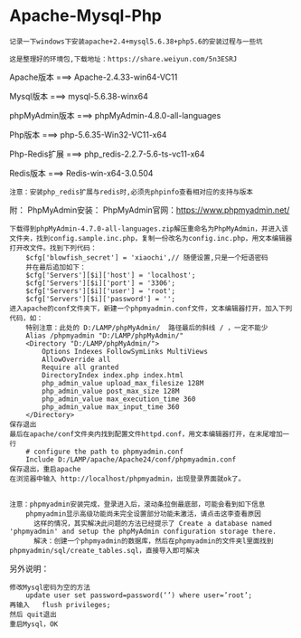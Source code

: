 # Apache-Mysql-Php
	记录一下windows下安装apache+2.4+mysql5.6.38+php5.6的安装过程与一些坑

	这是整理好的环境包,下载地址：https://share.weiyun.com/5n3ESRJ


Apache版本   	===>  Apache-2.4.33-win64-VC11


Mysql版本	 	===>  mysql-5.6.38-winx64

phpMyAdmin版本	===>  phpMyAdmin-4.8.0-all-languages


Php版本	 	 	===>  php-5.6.35-Win32-VC11-x64

Php-Redis扩展  	===>  php_redis-2.2.7-5.6-ts-vc11-x64

Redis版本		===>  Redis-win-x64-3.0.504

	注意：安装php_redis扩展与redis时,必须先phpinfo查看相对应的支持与版本

附：
PhpMyAdmin安装：
	PhpMyAdmin官网：https://www.phpmyadmin.net/
	

	下载得到phpMyAdmin-4.7.0-all-languages.zip解压重命名为PhpMyAdmin，并进入该文件夹，找到config.sample.inc.php，复制一份改名为config.inc.php，用文本编辑器打开改文件。找到下列代码：
		$cfg['blowfish_secret'] = 'xiaochi',// 随便设置,只是一个短语密码
	    并在最后追加如下：
		$cfg['Servers'][$i]['host'] = 'localhost';
		$cfg['Servers'][$i]['port'] = '3306';
		$cfg['Servers'][$i]['user'] = 'root';
		$cfg['Servers'][$i]['password'] = '';
	进入apache的conf文件夹下，新建一个phpmyadmin.conf文件，文本编辑器打开，加入下列代码，如：
		特别注意：此处的 D:/LAMP/phpMyAdmin/  路径最后的斜线 / ，一定不能少
		Alias /phpmyadmin "D:/LAMP/phpMyAdmin/"
		<Directory "D:/LAMP/phpMyAdmin/">
		    Options Indexes FollowSymLinks MultiViews
		    AllowOverride all
		    Require all granted
		    DirectoryIndex index.php index.html
		    php_admin_value upload_max_filesize 128M
		    php_admin_value post_max_size 128M
		    php_admin_value max_execution_time 360
		    php_admin_value max_input_time 360
		</Directory>
	保存退出
	最后在apache/conf文件夹内找到配置文件httpd.conf，用文本编辑器打开，在末尾增加一行
		# configure the path to phpmyadmin.conf
		Include D:/LAMP/apache/Apache24/conf/phpmyadmin.conf
	保存退出，重启apache
	在浏览器中输入 http://localhost/phpmyadmin，出现登录界面就ok了。
	
	
	注意：phpmyadmin安装完成，登录进入后，滚动条拉倒最底部，可能会看到如下信息
		phpmyadmin显示高级功能尚未完全设置部分功能未激活，请点击这李查看原因
	      这样的情况，其实解决此问题的方法已经提示了 Create a database named 'phpmyadmin' and setup the phpMyAdmin configuration storage there.
	      解决：创建一个phpmyadmin的数据库，然后在phpmyadmin的文件夹l里面找到phpmyadmin/sql/create_tables.sql，直接导入即可解决

另外说明：
	
	修改Mysql密码为空的方法
		update user set password=password(‘’) where user=’root’;
	再输入   flush privileges;
	然后 quit退出
	重启Mysql，OK

